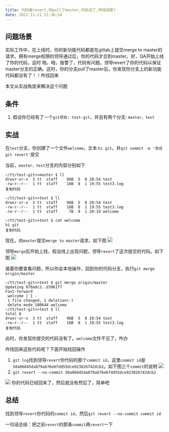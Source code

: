 ```yaml
---
title: 代码被revert,你pull了master,代码没了,咋找回来?
date: 2021-11-21 21:36:54
---
```

## 问题场景

实际工作中，在上线时，你的新功能代码都是在gitlab上提交merge to master的请求，拥有merge权限的领导通过后，你的代码才合到master。好，QA开始上线了你的代码，这时 啪，啪，报警了，代码有问题。领导revert了你的代码以保证master分支的正确。这时，你的分支pull了master后，你发现你分支上的新功能代码都没有了！！咋找回来

本文从实战角度来解决这个问题

## 条件

1.  假设你已经有了一个`git项目: test-git`，并且有两个分支: `master，test`

## 实战

在`test`分支，你创建了一个文件`welcome`，文本:`hi git`。并`git commit -m '测试git revert'`提交

当前，`master，test`分支的内容分别如下

```
~/tt/test-git>>master $ ll
drwxr-xr-x  3 tt  staff    96B  5  8 20:54 test
-rw-r--r--  1 tt  staff    16B  8  1 19:55 test3.log
复制代码
```

```
~/tt/test-git>>test $ ll
drwxr-xr-x  3 tt  staff    96B  5  8 20:54 test
-rw-r--r--  1 tt  staff    16B  8  1 19:55 test3.log
-rw-r--r--  1 tt  staff     7B  8  1 20:19 welcome

~/tt/test-git>>test $ cat welcome
hi git
复制代码
```

现在，向`master`提交`merge to master`请求，如下图 ![](https://p3-juejin.byteimg.com/tos-cn-i-k3u1fbpfcp/dcd9a425d2e44d16801af56e13020286~tplv-k3u1fbpfcp-zoom-1.image)

领导`merge`后开始上线，假设线上出现问题，领导`revert`了这次提交的代码。如下图 ![](https://p3-juejin.byteimg.com/tos-cn-i-k3u1fbpfcp/9d8bc0999b46479497bc5ffd7d224676~tplv-k3u1fbpfcp-zoom-1.image)

接着你要查看问题，所以你会本地操作，回到你的代码分支，执行`git merge origin/master`

```
~/tt/test-git>>test $ git merge origin/master
Updating 670adc2..d3961f7
Fast-forward
 welcome | 1 -
 1 file changed, 1 deletion(-)
 delete mode 100644 welcome
~/tt/test-git>>test $ ll
total 8
drwxr-xr-x  3 tt  staff    96B  5  8 20:54 test
-rw-r--r--  1 tt  staff    16B  8  1 19:55 test3.log
复制代码
```

此时，你发现你提交的代码没有了。`welcome`文件不见了，咋办

咋找回来这些代码呢？下面开始找回操作

1.  `git log`找到领导`revert`你代码的那个`commit id`，这里`commit id`是`50a06845da879ab76e6fdd55dce923826742dcb2`。如下图三个`commit`的说明 ![](https://p3-juejin.byteimg.com/tos-cn-i-k3u1fbpfcp/c3aefc8590da49dbbbdd5e17a41abdb8~tplv-k3u1fbpfcp-zoom-1.image)
1.  `git revert --no-commit 50a06845da879ab76e6fdd55dce923826742dcb2`

![](https://p3-juejin.byteimg.com/tos-cn-i-k3u1fbpfcp/0c7b978f306c444f824bbf0dd7f91100~tplv-k3u1fbpfcp-zoom-1.image) 你的代码已经回来了，然后就没有然后了，简单吧

## 总结

找到领导`revert`你代码的`commit id`，然后`git revert --no-commit commit id`

一句话总结：把之前`revert`的那条`commit`再`revert`一下
